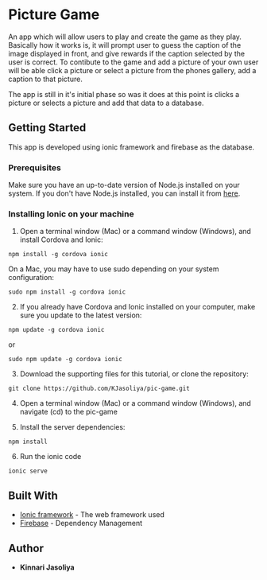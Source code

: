 # Picture Game

An app which will allow users to play and create the game as they play. Basically how it works is, it will prompt user to guess the caption of the image displayed in front, and give rewards if the caption selected by the user is correct.
To contibute to the game and add a picture of your own user will be able click a picture or select a picture from the phones gallery, add a caption to that picture.

The app is still in it's initial phase so was it does at this point is clicks a picture or selects a picture and add that data to a database.

## Getting Started

This app is developed using ionic framework and firebase as the database.

### Prerequisites

Make sure you have an up-to-date version of Node.js installed on your system. If you don't have Node.js installed, you can install it from [here](https://nodejs.org/en/).

### Installing Ionic on your machine

1. Open a terminal window (Mac) or a command window (Windows), and install Cordova and Ionic:

```
npm install -g cordova ionic
```

On a Mac, you may have to use sudo depending on your system configuration:

```
sudo npm install -g cordova ionic
```
2. If you already have Cordova and Ionic installed on your computer, make sure you update to the latest version:

```
npm update -g cordova ionic
```
or
```
sudo npm update -g cordova ionic
```
3. Download the supporting files for this tutorial, or clone the repository:
```
git clone https://github.com/KJasoliya/pic-game.git
```
4. Open a terminal window (Mac) or a command window (Windows), and navigate (cd) to the pic-game

5. Install the server dependencies:
```
npm install
```
6. Run the ionic code
```
ionic serve
```
## Built With

* [Ionic framework](https://ionicframework.com) - The web framework used
* [Firebase](https://firebase.google.com) - Dependency Management

## Author

* **Kinnari Jasoliya** 
